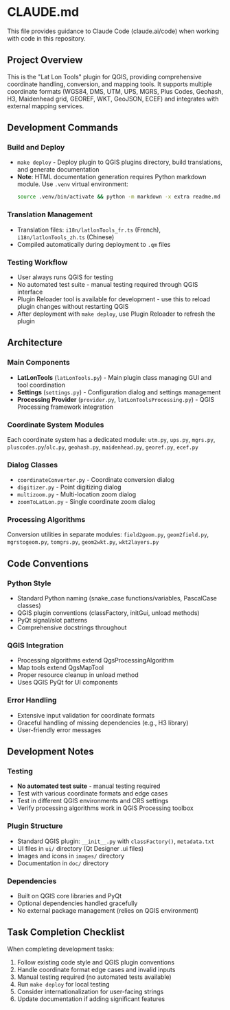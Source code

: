 # CLAUDE.md

This file provides guidance to Claude Code (claude.ai/code) when working with code in this repository.

## Project Overview

This is the "Lat Lon Tools" plugin for QGIS, providing comprehensive coordinate handling, conversion, and mapping tools. It supports multiple coordinate formats (WGS84, DMS, UTM, UPS, MGRS, Plus Codes, Geohash, H3, Maidenhead grid, GEOREF, WKT, GeoJSON, ECEF) and integrates with external mapping services.

## Development Commands

### Build and Deploy
- `make deploy` - Deploy plugin to QGIS plugins directory, build translations, and generate documentation
- **Note**: HTML documentation generation requires Python markdown module. Use `.venv` virtual environment:
  ```bash
  source .venv/bin/activate && python -m markdown -x extra readme.md >> index.html
  ```

### Translation Management
- Translation files: `i18n/latlonTools_fr.ts` (French), `i18n/latlonTools_zh.ts` (Chinese)  
- Compiled automatically during deployment to `.qm` files

### Testing Workflow
- User always runs QGIS for testing
- No automated test suite - manual testing required through QGIS interface
- Plugin Reloader tool is available for development - use this to reload plugin changes without restarting QGIS
- After deployment with `make deploy`, use Plugin Reloader to refresh the plugin

## Architecture

### Main Components
- **LatLonTools** (`latLonTools.py`) - Main plugin class managing GUI and tool coordination
- **Settings** (`settings.py`) - Configuration dialog and settings management
- **Processing Provider** (`provider.py`, `latLonToolsProcessing.py`) - QGIS Processing framework integration

### Coordinate System Modules
Each coordinate system has a dedicated module: `utm.py`, `ups.py`, `mgrs.py`, `pluscodes.py`/`olc.py`, `geohash.py`, `maidenhead.py`, `georef.py`, `ecef.py`

### Dialog Classes
- `coordinateConverter.py` - Coordinate conversion dialog
- `digitizer.py` - Point digitizing dialog  
- `multizoom.py` - Multi-location zoom dialog
- `zoomToLatLon.py` - Single coordinate zoom dialog

### Processing Algorithms
Conversion utilities in separate modules: `field2geom.py`, `geom2field.py`, `mgrstogeom.py`, `tomgrs.py`, `geom2wkt.py`, `wkt2layers.py`

## Code Conventions

### Python Style
- Standard Python naming (snake_case functions/variables, PascalCase classes)
- QGIS plugin conventions (classFactory, initGui, unload methods)
- PyQt signal/slot patterns
- Comprehensive docstrings throughout

### QGIS Integration
- Processing algorithms extend QgsProcessingAlgorithm
- Map tools extend QgsMapTool
- Proper resource cleanup in unload method
- Uses QGIS PyQt for UI components

### Error Handling
- Extensive input validation for coordinate formats
- Graceful handling of missing dependencies (e.g., H3 library)
- User-friendly error messages

## Development Notes

### Testing
- **No automated test suite** - manual testing required
- Test with various coordinate formats and edge cases
- Test in different QGIS environments and CRS settings
- Verify processing algorithms work in QGIS Processing toolbox

### Plugin Structure
- Standard QGIS plugin: `__init__.py` with `classFactory()`, `metadata.txt`
- UI files in `ui/` directory (Qt Designer .ui files)
- Images and icons in `images/` directory
- Documentation in `doc/` directory

### Dependencies
- Built on QGIS core libraries and PyQt
- Optional dependencies handled gracefully
- No external package management (relies on QGIS environment)

## Task Completion Checklist

When completing development tasks:
1. Follow existing code style and QGIS plugin conventions
2. Handle coordinate format edge cases and invalid inputs
3. Manual testing required (no automated tests available)
4. Run `make deploy` for local testing
5. Consider internationalization for user-facing strings
6. Update documentation if adding significant features